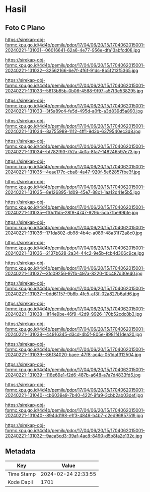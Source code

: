 # Hasil

## Foto C Plano

https://sirekap-obj-formc.kpu.go.id/4d4b/pemilu/pdpr/17/04/06/20/15/1704062015001-20240221-131031--06016641-62a6-4e77-956e-dfa13abfcd08.jpg

https://sirekap-obj-formc.kpu.go.id/4d4b/pemilu/pdpr/17/04/06/20/15/1704062015001-20240221-131032--32562166-6e7f-4f6f-91dc-8b5f213f5365.jpg

https://sirekap-obj-formc.kpu.go.id/4d4b/pemilu/pdpr/17/04/06/20/15/1704062015001-20240221-131033--5813b85b-0b06-4588-9f97-a57f3e538295.jpg

https://sirekap-obj-formc.kpu.go.id/4d4b/pemilu/pdpr/17/04/06/20/15/1704062015001-20240221-131033--3f5a89c4-fe5d-495d-a0fb-a3d839d5a890.jpg

https://sirekap-obj-formc.kpu.go.id/4d4b/pemilu/pdpr/17/04/06/20/15/1704062015001-20240221-131034--8a755989-1112-4ff1-9d3b-6379540ec3d8.jpg

https://sirekap-obj-formc.kpu.go.id/4d4b/pemilu/pdpr/17/04/06/20/15/1704062015001-20240221-131034--bf782f93-752a-4d1a-8fa7-148246597e73.jpg

https://sirekap-obj-formc.kpu.go.id/4d4b/pemilu/pdpr/17/04/06/20/15/1704062015001-20240221-131035--4eae177c-cba8-4a47-920f-5e62857fbe3f.jpg

https://sirekap-obj-formc.kpu.go.id/4d4b/pemilu/pdpr/17/04/06/20/15/1704062015001-20240221-131035--8e126895-1d09-45e7-88c1-1aa12d41e5b5.jpg

https://sirekap-obj-formc.kpu.go.id/4d4b/pemilu/pdpr/17/04/06/20/15/1704062015001-20240221-131035--ff0c11d5-28f9-4747-929b-5cb71be99bfe.jpg

https://sirekap-obj-formc.kpu.go.id/4d4b/pemilu/pdpr/17/04/06/20/15/1704062015001-20240221-131036--171da802-db98-4b4c-a089-48a31f72a8c0.jpg

https://sirekap-obj-formc.kpu.go.id/4d4b/pemilu/pdpr/17/04/06/20/15/1704062015001-20240221-131036--2137b628-2a34-44c2-9e5b-fcb4d306c9ce.jpg

https://sirekap-obj-formc.kpu.go.id/4d4b/pemilu/pdpr/17/04/06/20/15/1704062015001-20240221-131037--3fc09256-97fb-497a-8220-10c487d30e40.jpg

https://sirekap-obj-formc.kpu.go.id/4d4b/pemilu/pdpr/17/04/06/20/15/1704062015001-20240221-131037--0dd61157-9b8b-4fc5-af3f-02a827b6afd6.jpg

https://sirekap-obj-formc.kpu.go.id/4d4b/pemilu/pdpr/17/04/06/20/15/1704062015001-20240221-131038--1f14e9be-46f9-42d9-9926-170b52cdc8b3.jpg

https://sirekap-obj-formc.kpu.go.id/4d4b/pemilu/pdpr/17/04/06/20/15/1704062015001-20240221-131038--44916345-d3cd-4b5f-805e-8981f41dea20.jpg

https://sirekap-obj-formc.kpu.go.id/4d4b/pemilu/pdpr/17/04/06/20/15/1704062015001-20240221-131039--86f34020-baee-47f8-ac4a-051daf312504.jpg

https://sirekap-obj-formc.kpu.go.id/4d4b/pemilu/pdpr/17/04/06/20/15/1704062015001-20240221-131039--116e69e1-f2d6-487b-a648-a7a7d4833fd6.jpg

https://sirekap-obj-formc.kpu.go.id/4d4b/pemilu/pdpr/17/04/06/20/15/1704062015001-20240221-131040--cb6039e9-7b40-422f-9fa9-3cbb2ab03def.jpg

https://sirekap-obj-formc.kpu.go.id/4d4b/pemilu/pdpr/17/04/06/20/15/1704062015001-20240221-131040--894dd198-e1f3-4846-b4b7-c2ed96857519.jpg

https://sirekap-obj-formc.kpu.go.id/4d4b/pemilu/pdpr/17/04/06/20/15/1704062015001-20240221-131032--9aca5cd3-39af-4ac8-8490-d5b8fa2e132c.jpg


## Metadata

| Key        | Value               |
| ---------- | ------------------- |
| Time Stamp | 2024-02-24 22:33:55 |
| Kode Dapil | 1701                |




